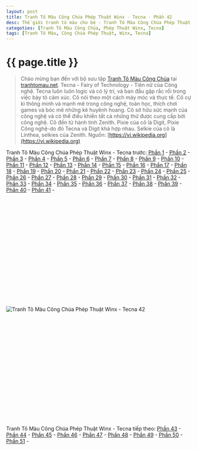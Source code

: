 ```yaml
---
layout: post
title: Tranh Tô Màu Công Chúa Phép Thuật Winx - Tecna - Phần 42
desc: Thế giới tranh tô màu cho bé - Tranh Tô Màu Công Chúa Phép Thuật Winx - Tecna - Phần 42
categoties: [Tranh Tô Màu Công Chúa, Phép Thuật Winx, Tecna]
tags: [Tranh Tô Màu, Công Chúa Phép Thuật, Winx, Tecna]
---
```

{{ page.title }}
================
> Chào mừng bạn đến với bộ sưu tập [Tranh Tô Màu Công Chúa](http://tranhtomau.net/) tại [tranhtomau.net](http://tranhtomau.net/). Tecna - Fairy of Technology - Tiên nữ của Công nghệ. Tecna luôn luôn logic và có lý trí, và ban đầu gặp rắc rối trong việc bày tỏ cảm xúc. Cô nói theo một cách máy móc và thực tế. Cô cự kì thông minh và mạnh mẽ trong công nghệ, toán học, thích chơi games và bóc mẽ những kẻ huyênh hoang. Cô sở hữu sức mạnh của công nghệ và có thể điều khiển tất cả những thứ được cung cấp bởi công nghệ. Cô đến từ hành tinh Zenith. Pixie của cô là Digit, Pixie Công nghệ-do đó Tecna và Digit khá hợp nhau. Selkie của cô là Linthea, selkies của Zenith. Nguồn: [https://vi.wikipedia.org](https://vi.wikipedia.org)

Tranh Tô Màu Công Chúa Phép Thuật Winx - Tecna trước: [Phần 1](http://tranhtomau.net/2018/01/23/Tranh-To-Mau-Cong-Chua-Phep-Thuat-Winx-Tecna-phan-1.html) - [Phần 2](http://tranhtomau.net/2018/01/23/Tranh-To-Mau-Cong-Chua-Phep-Thuat-Winx-Tecna-phan-2.html) - [Phần 3](http://tranhtomau.net/2018/01/23/Tranh-To-Mau-Cong-Chua-Phep-Thuat-Winx-Tecna-phan-3.html) - [Phần 4](http://tranhtomau.net/2018/01/23/Tranh-To-Mau-Cong-Chua-Phep-Thuat-Winx-Tecna-phan-4.html) - [Phần 5](http://tranhtomau.net/2018/01/23/Tranh-To-Mau-Cong-Chua-Phep-Thuat-Winx-Tecna-phan-5.html) - [Phần 6](http://tranhtomau.net/2018/01/23/Tranh-To-Mau-Cong-Chua-Phep-Thuat-Winx-Tecna-phan-6.html) - [Phần 7](http://tranhtomau.net/2018/01/23/Tranh-To-Mau-Cong-Chua-Phep-Thuat-Winx-Tecna-phan-7.html) - [Phần 8](http://tranhtomau.net/2018/01/23/Tranh-To-Mau-Cong-Chua-Phep-Thuat-Winx-Tecna-phan-8.html) - [Phần 9](http://tranhtomau.net/2018/01/23/Tranh-To-Mau-Cong-Chua-Phep-Thuat-Winx-Tecna-phan-9.html) - [Phần 10](http://tranhtomau.net/2018/01/23/Tranh-To-Mau-Cong-Chua-Phep-Thuat-Winx-Tecna-phan-10.html) - [Phần 11](http://tranhtomau.net/2018/01/23/Tranh-To-Mau-Cong-Chua-Phep-Thuat-Winx-Tecna-phan-11.html) - [Phần 12](http://tranhtomau.net/2018/01/23/Tranh-To-Mau-Cong-Chua-Phep-Thuat-Winx-Tecna-phan-12.html) - [Phần 13](http://tranhtomau.net/2018/01/23/Tranh-To-Mau-Cong-Chua-Phep-Thuat-Winx-Tecna-phan-13.html) - [Phần 14](http://tranhtomau.net/2018/01/23/Tranh-To-Mau-Cong-Chua-Phep-Thuat-Winx-Tecna-phan-14.html) - [Phần 15](http://tranhtomau.net/2018/01/23/Tranh-To-Mau-Cong-Chua-Phep-Thuat-Winx-Tecna-phan-15.html) - [Phần 16](http://tranhtomau.net/2018/01/23/Tranh-To-Mau-Cong-Chua-Phep-Thuat-Winx-Tecna-phan-16.html) - [Phần 17](http://tranhtomau.net/2018/01/23/Tranh-To-Mau-Cong-Chua-Phep-Thuat-Winx-Tecna-phan-17.html) - [Phần 18](http://tranhtomau.net/2018/01/23/Tranh-To-Mau-Cong-Chua-Phep-Thuat-Winx-Tecna-phan-18.html) - [Phần 19](http://tranhtomau.net/2018/01/23/Tranh-To-Mau-Cong-Chua-Phep-Thuat-Winx-Tecna-phan-19.html) - [Phần 20](http://tranhtomau.net/2018/01/23/Tranh-To-Mau-Cong-Chua-Phep-Thuat-Winx-Tecna-phan-20.html) - [Phần 21](http://tranhtomau.net/2018/01/23/Tranh-To-Mau-Cong-Chua-Phep-Thuat-Winx-Tecna-phan-21.html) - [Phần 22](http://tranhtomau.net/2018/01/23/Tranh-To-Mau-Cong-Chua-Phep-Thuat-Winx-Tecna-phan-22.html) - [Phần 23](http://tranhtomau.net/2018/01/23/Tranh-To-Mau-Cong-Chua-Phep-Thuat-Winx-Tecna-phan-23.html) - [Phần 24](http://tranhtomau.net/2018/01/23/Tranh-To-Mau-Cong-Chua-Phep-Thuat-Winx-Tecna-phan-24.html) - [Phần 25](http://tranhtomau.net/2018/01/23/Tranh-To-Mau-Cong-Chua-Phep-Thuat-Winx-Tecna-phan-25.html) - [Phần 26](http://tranhtomau.net/2018/01/23/Tranh-To-Mau-Cong-Chua-Phep-Thuat-Winx-Tecna-phan-26.html) - [Phần 27](http://tranhtomau.net/2018/01/23/Tranh-To-Mau-Cong-Chua-Phep-Thuat-Winx-Tecna-phan-27.html) - [Phần 28](http://tranhtomau.net/2018/01/23/Tranh-To-Mau-Cong-Chua-Phep-Thuat-Winx-Tecna-phan-28.html) - [Phần 29](http://tranhtomau.net/2018/01/23/Tranh-To-Mau-Cong-Chua-Phep-Thuat-Winx-Tecna-phan-29.html) - [Phần 30](http://tranhtomau.net/2018/01/23/Tranh-To-Mau-Cong-Chua-Phep-Thuat-Winx-Tecna-phan-30.html) - [Phần 31](http://tranhtomau.net/2018/01/23/Tranh-To-Mau-Cong-Chua-Phep-Thuat-Winx-Tecna-phan-31.html) - [Phần 32](http://tranhtomau.net/2018/01/23/Tranh-To-Mau-Cong-Chua-Phep-Thuat-Winx-Tecna-phan-32.html) - [Phần 33](http://tranhtomau.net/2018/01/23/Tranh-To-Mau-Cong-Chua-Phep-Thuat-Winx-Tecna-phan-33.html) - [Phần 34](http://tranhtomau.net/2018/01/23/Tranh-To-Mau-Cong-Chua-Phep-Thuat-Winx-Tecna-phan-34.html) - [Phần 35](http://tranhtomau.net/2018/01/23/Tranh-To-Mau-Cong-Chua-Phep-Thuat-Winx-Tecna-phan-35.html) - [Phần 36](http://tranhtomau.net/2018/01/23/Tranh-To-Mau-Cong-Chua-Phep-Thuat-Winx-Tecna-phan-36.html) - [Phần 37](http://tranhtomau.net/2018/01/23/Tranh-To-Mau-Cong-Chua-Phep-Thuat-Winx-Tecna-phan-37.html) - [Phần 38](http://tranhtomau.net/2018/01/23/Tranh-To-Mau-Cong-Chua-Phep-Thuat-Winx-Tecna-phan-38.html) - [Phần 39](http://tranhtomau.net/2018/01/23/Tranh-To-Mau-Cong-Chua-Phep-Thuat-Winx-Tecna-phan-39.html) - [Phần 40](http://tranhtomau.net/2018/01/23/Tranh-To-Mau-Cong-Chua-Phep-Thuat-Winx-Tecna-phan-40.html) - [Phần 41](http://tranhtomau.net/2018/01/23/Tranh-To-Mau-Cong-Chua-Phep-Thuat-Winx-Tecna-phan-41.html) - 

<script async src="//pagead2.googlesyndication.com/pagead/js/adsbygoogle.js"></script><!-- tranhtomau_ads --><ins class="adsbygoogle" style="display:inline-block;width:336px;height:280px" data-ad-client="ca-pub-6753140515841889" data-ad-slot="9179023662"></ins><script>(adsbygoogle = window.adsbygoogle || []).push({});</script>

![Tranh Tô Màu Công Chúa Phép Thuật Winx - Tecna 42](http://tranhtomau.net/img1/Tranh-To-Mau-Cong-Chua-Phep-Thuat-Winx-Tecna%20(42).jpg "Tranh Tô Màu Công Chúa Phép Thuật Winx - Tecna 42")

<script async src="//pagead2.googlesyndication.com/pagead/js/adsbygoogle.js"></script><!-- tranhtomau_ads --><ins class="adsbygoogle" style="display:inline-block;width:336px;height:280px" data-ad-client="ca-pub-6753140515841889" data-ad-slot="9179023662"></ins><script>(adsbygoogle = window.adsbygoogle || []).push({});</script>

Tranh Tô Màu Công Chúa Phép Thuật Winx - Tecna tiếp theo: [Phần 43](http://tranhtomau.net/2018/01/23/Tranh-To-Mau-Cong-Chua-Phep-Thuat-Winx-Tecna-phan-43.html) - [Phần 44](http://tranhtomau.net/2018/01/23/Tranh-To-Mau-Cong-Chua-Phep-Thuat-Winx-Tecna-phan-44.html) - [Phần 45](http://tranhtomau.net/2018/01/23/Tranh-To-Mau-Cong-Chua-Phep-Thuat-Winx-Tecna-phan-45.html) - [Phần 46](http://tranhtomau.net/2018/01/23/Tranh-To-Mau-Cong-Chua-Phep-Thuat-Winx-Tecna-phan-46.html) - [Phần 47](http://tranhtomau.net/2018/01/23/Tranh-To-Mau-Cong-Chua-Phep-Thuat-Winx-Tecna-phan-47.html) - [Phần 48](http://tranhtomau.net/2018/01/23/Tranh-To-Mau-Cong-Chua-Phep-Thuat-Winx-Tecna-phan-48.html) - [Phần 49](http://tranhtomau.net/2018/01/23/Tranh-To-Mau-Cong-Chua-Phep-Thuat-Winx-Tecna-phan-49.html) - [Phần 50](http://tranhtomau.net/2018/01/23/Tranh-To-Mau-Cong-Chua-Phep-Thuat-Winx-Tecna-phan-50.html) - [Phần 51](http://tranhtomau.net/2018/01/23/Tranh-To-Mau-Cong-Chua-Phep-Thuat-Winx-Tecna-phan-51.html) - 
